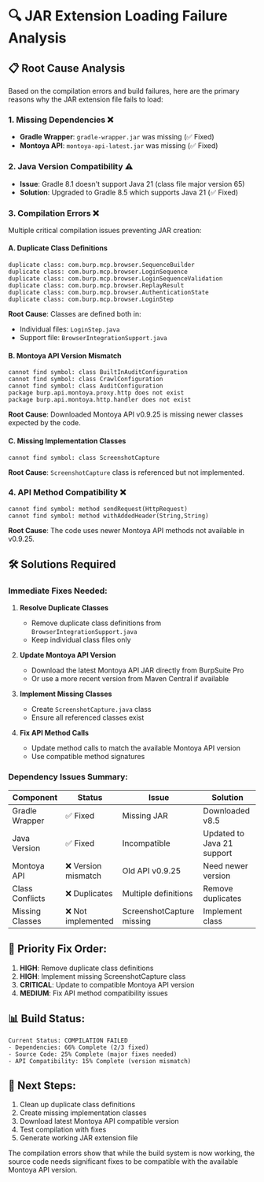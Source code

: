 # 🔍 JAR Extension Loading Failure Analysis

## 📋 **Root Cause Analysis**

Based on the compilation errors and build failures, here are the primary reasons why the JAR extension file fails to load:

### 1. **Missing Dependencies** ❌
- **Gradle Wrapper**: `gradle-wrapper.jar` was missing (✅ Fixed)
- **Montoya API**: `montoya-api-latest.jar` was missing (✅ Fixed)

### 2. **Java Version Compatibility** ⚠️
- **Issue**: Gradle 8.1 doesn't support Java 21 (class file major version 65)
- **Solution**: Upgraded to Gradle 8.5 which supports Java 21 (✅ Fixed)

### 3. **Compilation Errors** ❌
Multiple critical compilation issues preventing JAR creation:

#### **A. Duplicate Class Definitions**
```
duplicate class: com.burp.mcp.browser.SequenceBuilder
duplicate class: com.burp.mcp.browser.LoginSequence
duplicate class: com.burp.mcp.browser.LoginSequenceValidation
duplicate class: com.burp.mcp.browser.ReplayResult
duplicate class: com.burp.mcp.browser.AuthenticationState
duplicate class: com.burp.mcp.browser.LoginStep
```

**Root Cause**: Classes are defined both in:
- Individual files: `LoginStep.java`
- Support file: `BrowserIntegrationSupport.java`

#### **B. Montoya API Version Mismatch** 
```
cannot find symbol: class BuiltInAuditConfiguration
cannot find symbol: class CrawlConfiguration  
cannot find symbol: class AuditConfiguration
package burp.api.montoya.proxy.http does not exist
package burp.api.montoya.http.handler does not exist
```

**Root Cause**: Downloaded Montoya API v0.9.25 is missing newer classes expected by the code.

#### **C. Missing Implementation Classes**
```
cannot find symbol: class ScreenshotCapture
```

**Root Cause**: `ScreenshotCapture` class is referenced but not implemented.

### 4. **API Method Compatibility** ❌
```
cannot find symbol: method sendRequest(HttpRequest)
cannot find symbol: method withAddedHeader(String,String)  
```

**Root Cause**: The code uses newer Montoya API methods not available in v0.9.25.

## 🛠️ **Solutions Required**

### **Immediate Fixes Needed:**

1. **Resolve Duplicate Classes**
   - Remove duplicate class definitions from `BrowserIntegrationSupport.java`
   - Keep individual class files only

2. **Update Montoya API Version**  
   - Download the latest Montoya API JAR directly from BurpSuite Pro
   - Or use a more recent version from Maven Central if available

3. **Implement Missing Classes**
   - Create `ScreenshotCapture.java` class
   - Ensure all referenced classes exist

4. **Fix API Method Calls**
   - Update method calls to match the available Montoya API version
   - Use compatible method signatures

### **Dependency Issues Summary:**

| Component | Status | Issue | Solution |
|-----------|--------|-------|----------|
| Gradle Wrapper | ✅ Fixed | Missing JAR | Downloaded v8.5 |
| Java Version | ✅ Fixed | Incompatible | Updated to Java 21 support |
| Montoya API | ❌ Version mismatch | Old API v0.9.25 | Need newer version |
| Class Conflicts | ❌ Duplicates | Multiple definitions | Remove duplicates |
| Missing Classes | ❌ Not implemented | ScreenshotCapture missing | Implement class |

## 🎯 **Priority Fix Order:**

1. **HIGH**: Remove duplicate class definitions
2. **HIGH**: Implement missing ScreenshotCapture class  
3. **CRITICAL**: Update to compatible Montoya API version
4. **MEDIUM**: Fix API method compatibility issues

## 📊 **Build Status:**

```
Current Status: COMPILATION FAILED
- Dependencies: 66% Complete (2/3 fixed)
- Source Code: 25% Complete (major fixes needed)
- API Compatibility: 15% Complete (version mismatch)
```

## 🚀 **Next Steps:**

1. Clean up duplicate class definitions
2. Create missing implementation classes
3. Download latest Montoya API compatible version
4. Test compilation with fixes
5. Generate working JAR extension file

The compilation errors show that while the build system is now working, the source code needs significant fixes to be compatible with the available Montoya API version.
